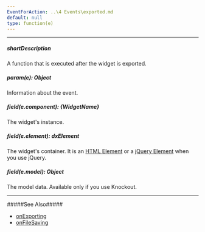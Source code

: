 ```yaml
---
EventForAction: ..\4 Events\exported.md
default: null
type: function(e)
---
```

---
##### shortDescription
A function that is executed after the widget is exported.

##### param(e): Object
Information about the event.

##### field(e.component): {WidgetName}
The widget's instance.

##### field(e.element): dxElement
The widget's container. It is an [HTML Element](https://developer.mozilla.org/en-US/docs/Web/API/HTMLElement) or a [jQuery Element](https://api.jquery.com/Types/#jQuery) when you use jQuery.

##### field(e.model): Object
The model data. Available only if you use Knockout.

---
#####See Also#####
- [onExporting](/api-reference/20%20Data%20Visualization%20Widgets/BaseWidget/1%20Configuration/onExporting.md '{basewidgetpath}/Configuration#onExporting')
- [onFileSaving](/api-reference/20%20Data%20Visualization%20Widgets/BaseWidget/1%20Configuration/onFileSaving.md '{basewidgetpath}/Configuration#onFileSaving')
